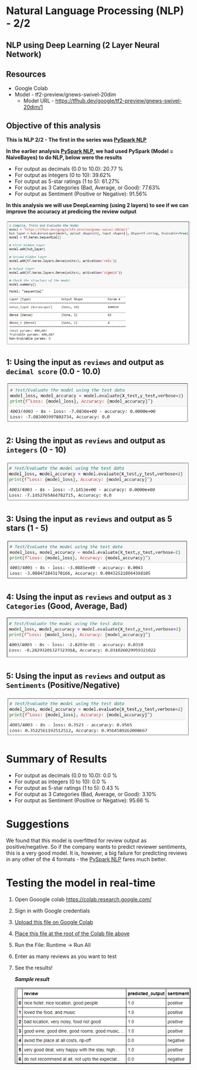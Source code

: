 # Natural Language Processing (NLP)  - 2/2 
## NLP using Deep Learning (2 Layer Neural Network) 

## Resources
* Google Colab
* Model - tf2-preview/gnews-swivel-20dim
    * Model URL - https://tfhub.dev/google/tf2-preview/gnews-swivel-20dim/1

## Objective of this analysis

**This is NLP 2/2 - The first in the series was [PySpark NLP](https://github.com/JagpreetBath/European_Hotel_Analysis/blob/main/MachineLearning/ML_NLP_PySpark)**

**In the earlier analysis [PySpark NLP](https://github.com/JagpreetBath/European_Hotel_Analysis/blob/main/MachineLearning/ML_NLP_PySpark), we had used PySpark (Model = NaiveBayes) to do NLP, below were the results**
- For output as decimals (0.0 to 10.0): 20.77 %
- For output as integers (0 to 10): 39.62%
- For output as 5-star ratings (1 to 5): 61.27%
- For output as 3 Categories (Bad, Average, or Good): 77.63%
- For output as Sentiment (Positive or Negative): 91.56%

**In this analysis we will use DeepLearning (using 2 layers) to see if we can improve the accuracy at predicing the review output**

![Deep Learning Model, using 2 layers](images/NLP_DL_layers.png)

## 1: Using the input as `reviews` and output as `decimal score` (0.0 - 10.0)
![Deep Learning Model, review as decimal](images/NLP_DL_Decimals.png)

## 2: Using the input as `reviews` and output as `integers` (0 - 10)
![Deep Learning Model, review as integers](images/NLP_DL_Integers.png)

## 3: Using the input as `reviews` and output as 5 stars (1 - 5)
![Deep Learning Model, review as 5-stars](images/NLP_DL_5_Stars.png)

## 4: Using the input as `reviews` and output as `3 Categories` (Good, Average, Bad)
![Deep Learning Model, review as 3 Categories](images/NLP_DL_3Categories.png)

## 5: Using the input as `reviews` and output as `Sentiments` (Positive/Negative)
![Deep Learning Model, review as Positive or Negative](images/NLP_DL_pos_neg.png)

# Summary of Results
- For output as decimals (0.0 to 10.0): 0.0 %
- For output as integers (0 to 10): 0.0 %
- For output as 5-star ratings (1 to 5): 0.43 %
- For output as 3 Categories (Bad, Average, or Good): 3.10%
- For output as Sentiment (Positive or Negative): 95.66 %

# Suggestions
We found that this model is overfitted for review output as positive/negative. So if the company wants to predict reviewer sentiments, this is a very good model. It is, however, a big failure for predicting reviews in any other of the 4 formats - the [PySpark NLP](https://github.com/JagpreetBath/European_Hotel_Analysis/blob/main/MachineLearning/ML_NLP_PySpark) fares much better.

# Testing the model in real-time 
1) Open Gooogle colab https://colab.research.google.com/
2) Sign in with Google credentials
3) [Upload this file on Google Colab](https://github.com/JagpreetBath/European_Hotel_Analysis/tree/main/MachineLearning/ML_NLP_DeepLearning/Realtime_testing_of_DL_NLP_model.ipynb)
4) [Place this file at the root of the Colab file above](https://github.com/JagpreetBath/European_Hotel_Analysis/blob/main/MachineLearning/ML_NLP_DeepLearning/SavedModel5_NLP_DL_Review_Pos_Neg_Format.h5)
5) Run the File: Runtime -> Run All
6) Enter as many reviews as you want to test
7) See the results!

    ***Sample result***
    
    ![Sample Result](images/sample_output_real-time_test.png)


